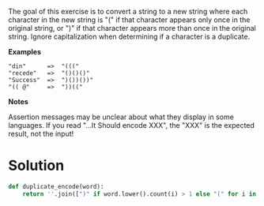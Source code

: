 The goal of this exercise is to convert a string to a new string where each character in the new string is "(" if that character appears only once in the original string, or ")" if that character appears more than once in the original string. Ignore capitalization when determining if a character is a duplicate.

**Examples**
```
"din"      =>  "((("
"recede"   =>  "()()()"
"Success"  =>  ")())())"
"(( @"     =>  "))((" 
```
**Notes**

Assertion messages may be unclear about what they display in some languages. If you read "...It Should encode XXX", the "XXX" is the expected result, not the input!

# Solution

```python
def duplicate_encode(word):
    return ''.join([")" if word.lower().count(i) > 1 else "(" for i in word.lower()])
```
